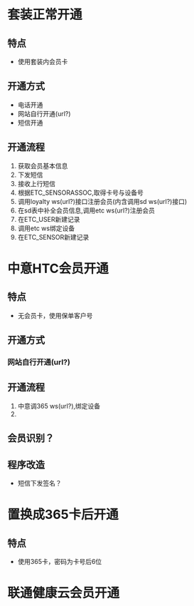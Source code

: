 套装正常开通
=============
## 特点
- 使用套装内会员卡

## 开通方式
- 电话开通
- 网站自行开通(url?)
- 短信开通

## 开通流程
1. 获取会员基本信息
1. 下发短信
1. 接收上行短信
1. 根据ETC_SENSORASSOC,取得卡号与设备号
1. 调用loyalty ws(url?)接口注册会员(内含调用sd ws(url?)接口)
1. 在sd表中补全会员信息,调用etc ws(url?)注册会员
1. 在ETC_USER新建记录
1. 调用etc ws绑定设备
1. 在ETC_SENSOR新建记录


中意HTC会员开通
===============
## 特点
- 无会员卡，使用保单客户号

## 开通方式
### 网站自行开通(url?)

## 开通流程
1. 中意调365 ws(url?),绑定设备
1.


## 会员识别？

## 程序改造
- 短信下发签名？


置换成365卡后开通
=================
## 特点
- 使用365卡，密码为卡号后6位




联通健康云会员开通
==================



